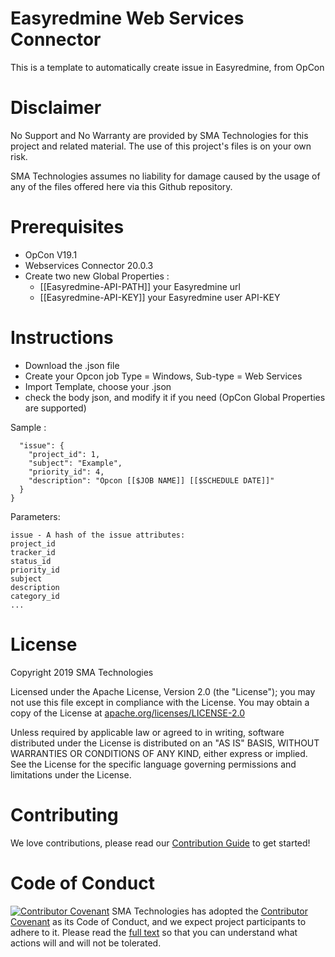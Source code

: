 # Easyredmine Web Services Connector
This is a template to automatically create issue in Easyredmine, from OpCon

# Disclaimer
No Support and No Warranty are provided by SMA Technologies for this project and related material. The use of this project's files is on your own risk.

SMA Technologies assumes no liability for damage caused by the usage of any of the files offered here via this Github repository.

# Prerequisites
- OpCon V19.1
- Webservices Connector 20.0.3 
- Create two new Global Properties :
  - [[Easyredmine-API-PATH]] your Easyredmine url
  - [[Easyredmine-API-KEY]]  your Easyredmine user API-KEY 
# Instructions
- Download the .json file
- Create your Opcon job Type = Windows, Sub-type = Web Services
- Import Template, choose your .json 
- check the body json, and modify it if you need (OpCon Global Properties are supported)
   
Sample :
```
  "issue": {
    "project_id": 1,
    "subject": "Example",
    "priority_id": 4,
    "description": "Opcon [[$JOB NAME]] [[$SCHEDULE DATE]]"    
  }
}
```
Parameters:
```
issue - A hash of the issue attributes:
project_id
tracker_id
status_id
priority_id
subject 
description
category_id
...
```

# License
Copyright 2019 SMA Technologies

Licensed under the Apache License, Version 2.0 (the "License");
you may not use this file except in compliance with the License.
You may obtain a copy of the License at [apache.org/licenses/LICENSE-2.0](http://www.apache.org/licenses/LICENSE-2.0)

Unless required by applicable law or agreed to in writing, software
distributed under the License is distributed on an "AS IS" BASIS,
WITHOUT WARRANTIES OR CONDITIONS OF ANY KIND, either express or implied.
See the License for the specific language governing permissions and
limitations under the License.

# Contributing
We love contributions, please read our [Contribution Guide](CONTRIBUTING.md) to get started!

# Code of Conduct
[![Contributor Covenant](https://img.shields.io/badge/Contributor%20Covenant-v2.0%20adopted-ff69b4.svg)](code-of-conduct.md)
SMA Technologies has adopted the [Contributor Covenant](CODE_OF_CONDUCT.md) as its Code of Conduct, and we expect project participants to adhere to it. Please read the [full text](CODE_OF_CONDUCT.md) so that you can understand what actions will and will not be tolerated.
